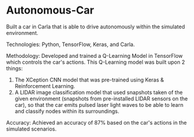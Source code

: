 # Autonomous-Car
Built a car in Carla that is able to drive autonomously within the simulated environment.

Technologies: Python, TensorFlow, Keras, and Carla.

Methodology: Developed and trained a Q-Learning Model in TensorFlow which controls the car's actions. This Q-Learning model was built upon 2 things:
1. The XCeption CNN model that was pre-trained using Keras & Reinforcement Learning.
2. A LIDAR image classification model that used snapshots taken of the given environment (snapshots from pre-installed LIDAR sensors on the car), so that the car emits pulsed laser light waves to be able to learn and classify nodes within its surroundings.

Accuracy: Achieved an accuracy of 87% based on the car's actions in the simulated scenarios.
